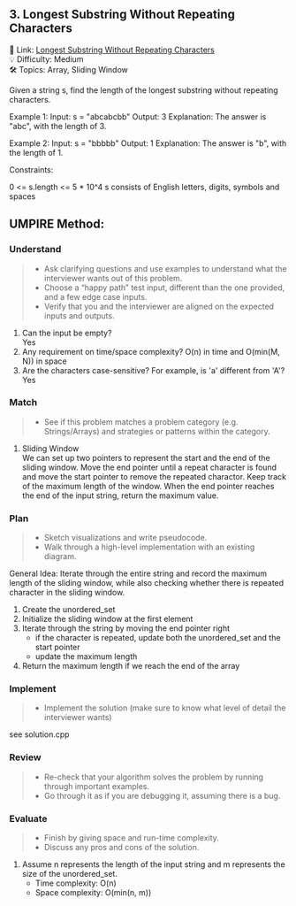 ## 3. Longest Substring Without Repeating Characters
🔗 Link: [Longest Substring Without Repeating Characters](https://leetcode.com/problems/longest-substring-without-repeating-characters/)   
💡 Difficulty: Medium  
🛠️ Topics: Array, Sliding Window  

Given a string s, find the length of the longest substring without repeating characters.

Example 1:
Input: s = "abcabcbb"
Output: 3
Explanation: The answer is "abc", with the length of 3.

Example 2:
Input: s = "bbbbb"
Output: 1
Explanation: The answer is "b", with the length of 1.

Constraints:

0 <= s.length <= 5 * 10^4
s consists of English letters, digits, symbols and spaces

## UMPIRE Method:

### Understand
> - Ask clarifying questions and use examples to understand what the interviewer wants out of this problem.
> - Choose a “happy path” test input, different than the one provided, and a few edge case inputs.
> - Verify that you and the interviewer are aligned on the expected inputs and outputs.
1. Can the input be empty?  
   Yes
2. Any requirement on time/space complexity?
   O(n) in time and O(min(M, N)) in space
3. Are the characters case-sensitive? For example, is 'a' different from 'A'?  
   Yes
### Match
> - See if this problem matches a problem category (e.g. Strings/Arrays) and strategies or patterns within the category.
1. Sliding Window  
   We can set up two pointers to represent the start and the end of the sliding window. Move the end pointer until a repeat character is found and move the start pointer to remove the repeated charactor. Keep track of the maximum length of the window. When the end pointer reaches the end of the input string, return the maximum value.
  
### Plan
> - Sketch visualizations and write pseudocode.
> - Walk through a high-level implementation with an existing diagram.

General Idea: Iterate  through the entire string and record the maximum length of the sliding window, while also checking whether there is repeated character in the sliding window.
1. Create the unordered_set
2. Initialize the sliding window at the first element
3. Iterate through the string by moving the end pointer right
   - if the character is repeated, update both the unordered_set and the start pointer
   - update the maximum length
4. Return the maximum length if we reach the end of the array

### Implement
> - Implement the solution (make sure to know what level of detail the interviewer wants)  

see solution.cpp
### Review
> - Re-check that your algorithm solves the problem by running through important examples.
> - Go through it as if you are debugging it, assuming there is a bug.
### Evaluate
> - Finish by giving space and run-time complexity.
> - Discuss any pros and cons of the solution.
1. Assume n represents the length of the input string and m represents the size of the unordered_set.
   - Time complexity: O(n)
   - Space complexity: O(min(n, m))

